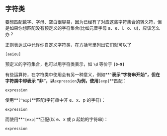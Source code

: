 ## 字符类

要想匹配数字、字母、空白很容易，因为已经有了对应这些字符集合的转义符，但是如果你想匹配没有预定义的字符集合(比如元音字母
a、e、i、o、u)，应该怎么办？

正则表达式中允许你自定义字符类，在方括号里列出它们就可以了

```shell
[aeiou]  
```

预定义的字符集合，也可以用字符类表示，如 **`\d`** 等价于 **`[0-9]`**

有些运算符，在字符类中使用会有另一种意义，例如**`^`**表示“字符串开始”，但在字符类中却表示
“非”，以**`expression`**为例，使用**`[exp]`**匹配：

```shell
expression  
```

使用**`[^exp]`**匹配(字符串中非 e、x、p 的字符)：

```shell
expression  
```

而使用**`^[exp]`**匹配(以 e、x 或 p 起始的字符串)：

```shell
expression  
```

